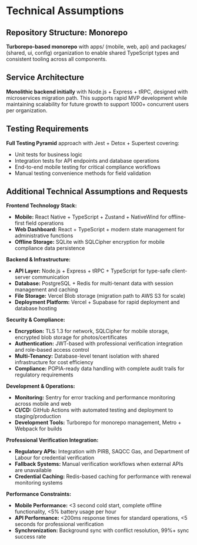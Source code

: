 # Technical Assumptions

## Repository Structure: Monorepo
**Turborepo-based monorepo** with apps/ (mobile, web, api) and packages/ (shared, ui, config) organization to enable shared TypeScript types and consistent tooling across all components.

## Service Architecture
**Monolithic backend initially** with Node.js + Express + tRPC, designed with microservices migration path. This supports rapid MVP development while maintaining scalability for future growth to support 1000+ concurrent users per organization.

## Testing Requirements
**Full Testing Pyramid** approach with Jest + Detox + Supertest covering:
- Unit tests for business logic
- Integration tests for API endpoints and database operations
- End-to-end mobile testing for critical compliance workflows
- Manual testing convenience methods for field validation

## Additional Technical Assumptions and Requests

**Frontend Technology Stack:**
- **Mobile:** React Native + TypeScript + Zustand + NativeWind for offline-first field operations
- **Web Dashboard:** React + TypeScript + modern state management for administrative functions
- **Offline Storage:** SQLite with SQLCipher encryption for mobile compliance data persistence

**Backend & Infrastructure:**
- **API Layer:** Node.js + Express + tRPC + TypeScript for type-safe client-server communication
- **Database:** PostgreSQL + Redis for multi-tenant data with session management and caching
- **File Storage:** Vercel Blob storage (migration path to AWS S3 for scale)
- **Deployment Platform:** Vercel + Supabase for rapid deployment and database hosting

**Security & Compliance:**
- **Encryption:** TLS 1.3 for network, SQLCipher for mobile storage, encrypted blob storage for photos/certificates
- **Authentication:** JWT-based with professional verification integration and role-based access control
- **Multi-Tenancy:** Database-level tenant isolation with shared infrastructure for cost efficiency
- **Compliance:** POPIA-ready data handling with complete audit trails for regulatory requirements

**Development & Operations:**
- **Monitoring:** Sentry for error tracking and performance monitoring across mobile and web
- **CI/CD:** GitHub Actions with automated testing and deployment to staging/production
- **Development Tools:** Turborepo for monorepo management, Metro + Webpack for builds

**Professional Verification Integration:**
- **Regulatory APIs:** Integration with PIRB, SAQCC Gas, and Department of Labour for credential verification
- **Fallback Systems:** Manual verification workflows when external APIs are unavailable
- **Credential Caching:** Redis-based caching for performance with renewal monitoring systems

**Performance Constraints:**
- **Mobile Performance:** <3 second cold start, complete offline functionality, <5% battery usage per hour
- **API Performance:** <200ms response times for standard operations, <5 seconds for professional verification
- **Synchronization:** Background sync with conflict resolution, 99%+ sync success rate
